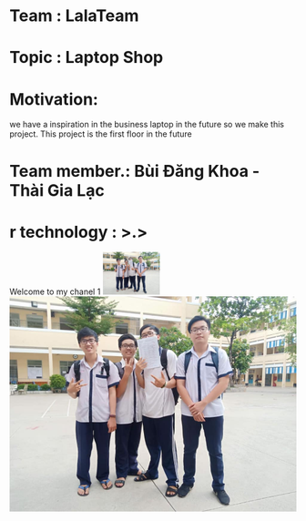 # Team : LalaTeam
# Topic : Laptop Shop
# Motivation:
we have a inspiration in the business laptop in the future so we make this project. This project is the first floor in the future
# Team member.: Bùi Đăng Khoa - Thài Gia Lạc
# r technology  : >.>     
Welcome to my chanel
1
<img src="imgreadme/1.jpg" width="100">
![](imgreadme/1.jpg)